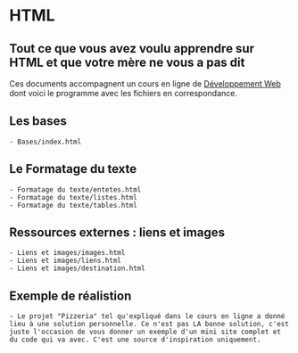 # HTML
## Tout ce que vous avez voulu apprendre sur HTML et que votre mère ne vous a pas dit

Ces documents accompagnent un cours en ligne de [Développement Web](http://www.udemy.com) dont voici le programme avec les fichiers en correspondance.

## Les bases
    - Bases/index.html

## Le Formatage du texte
    - Formatage du texte/entetes.html
    - Formatage du texte/listes.html
    - Formatage du texte/tables.html

## Ressources externes : liens et images
    - Liens et images/images.html
    - Liens et images/liens.html
    - Liens et images/destination.html    

## Exemple de réalistion
    - Le projet "Pizzeria" tel qu'expliqué dans le cours en ligne a donné lieu à une solution personnelle. Ce n'est pas LA bonne solution, c'est juste l'occasion de vous donner un exemple d'un mini site complet et du code qui va avec. C'est une source d'inspiration uniquement.
